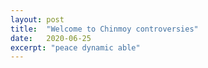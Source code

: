 ```yaml
---
layout: post
title:  "Welcome to Chinmoy controversies"
date:   2020-06-25
excerpt: "peace dynamic able"
---
```

